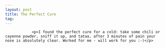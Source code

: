 ```yaml
---
layout: post
title: The Perfect Cure
tag: 
---
```



                <p>I found the perfect cure for a cold: take some chili or cayenne powder, sniff it up, and tataa, after 3 minutes of pain your nose is absolutely clear. Worked for me - will work for you :-)</p>
            
